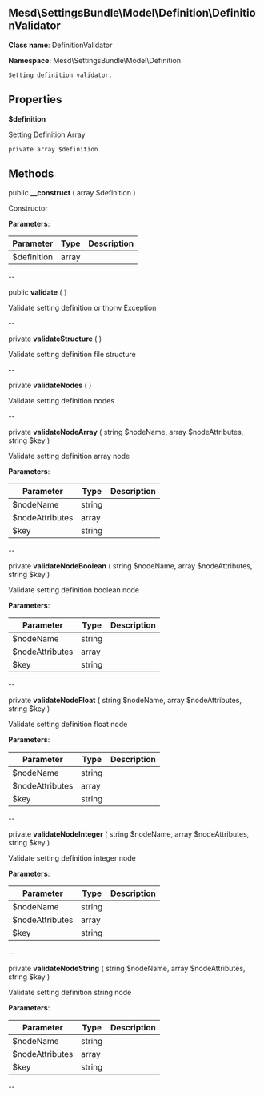 Mesd\SettingsBundle\Model\Definition\DefinitionValidator
---------------


**Class name**: DefinitionValidator

**Namespace**: Mesd\SettingsBundle\Model\Definition







    Setting definition validator.

    





Properties
----------


**$definition**

Setting Definition Array



    private array $definition






Methods
-------


public **__construct** ( array $definition )


Constructor








**Parameters**:

| Parameter | Type | Description |
|-----------|------|-------------|
| $definition | array |  |

--

public **validate** (  )


Validate setting definition or thorw Exception








--

private **validateStructure** (  )


Validate setting definition file structure








--

private **validateNodes** (  )


Validate setting definition nodes








--

private **validateNodeArray** ( string $nodeName, array $nodeAttributes, string $key )


Validate setting definition array node








**Parameters**:

| Parameter | Type | Description |
|-----------|------|-------------|
| $nodeName | string |  |
| $nodeAttributes | array |  |
| $key | string |  |

--

private **validateNodeBoolean** ( string $nodeName, array $nodeAttributes, string $key )


Validate setting definition boolean node








**Parameters**:

| Parameter | Type | Description |
|-----------|------|-------------|
| $nodeName | string |  |
| $nodeAttributes | array |  |
| $key | string |  |

--

private **validateNodeFloat** ( string $nodeName, array $nodeAttributes, string $key )


Validate setting definition float node








**Parameters**:

| Parameter | Type | Description |
|-----------|------|-------------|
| $nodeName | string |  |
| $nodeAttributes | array |  |
| $key | string |  |

--

private **validateNodeInteger** ( string $nodeName, array $nodeAttributes, string $key )


Validate setting definition integer node








**Parameters**:

| Parameter | Type | Description |
|-----------|------|-------------|
| $nodeName | string |  |
| $nodeAttributes | array |  |
| $key | string |  |

--

private **validateNodeString** ( string $nodeName, array $nodeAttributes, string $key )


Validate setting definition string node








**Parameters**:

| Parameter | Type | Description |
|-----------|------|-------------|
| $nodeName | string |  |
| $nodeAttributes | array |  |
| $key | string |  |

--
